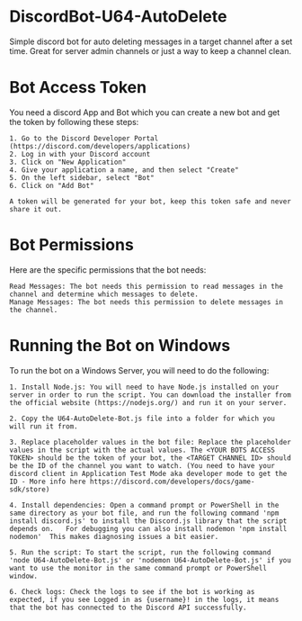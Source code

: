 # DiscordBot-U64-AutoDelete
Simple discord bot for auto deleting messages in a target channel after a set time. Great for server admin channels or just a way to keep a channel clean.

# Bot Access Token
You need a discord App and Bot which you can create a new bot and get the token by following these steps:

    1. Go to the Discord Developer Portal (https://discord.com/developers/applications)
    2. Log in with your Discord account
    3. Click on "New Application"
    4. Give your application a name, and then select "Create"
    5. On the left sidebar, select "Bot"
    6. Click on "Add Bot"
    
    A token will be generated for your bot, keep this token safe and never share it out.

# Bot Permissions
Here are the specific permissions that the bot needs:

    Read Messages: The bot needs this permission to read messages in the channel and determine which messages to delete.
    Manage Messages: The bot needs this permission to delete messages in the channel.

# Running the Bot on Windows
To run the bot on a Windows Server, you will need to do the following:

    1. Install Node.js: You will need to have Node.js installed on your server in order to run the script. You can download the installer from the official website (https://nodejs.org/) and run it on your server.

    2. Copy the U64-AutoDelete-Bot.js file into a folder for which you will run it from.

    3. Replace placeholder values in the bot file: Replace the placeholder values in the script with the actual values. The <YOUR BOTS ACCESS TOKEN> should be the token of your bot, the <TARGET CHANNEL ID> should be the ID of the channel you want to watch. (You need to have your discord client in Application Test Mode aka developer mode to get the ID - More info here https://discord.com/developers/docs/game-sdk/store)

    4. Install dependencies: Open a command prompt or PowerShell in the same directory as your bot file, and run the following command 'npm install discord.js' to install the Discord.js library that the script depends on.   For debugging you can also install nodemon 'npm install nodemon'  This makes diagnosing issues a bit easier.

    5. Run the script: To start the script, run the following command 'node U64-AutoDelete-Bot.js' or 'nodemon U64-AutoDelete-Bot.js' if you want to use the monitor in the same command prompt or PowerShell window.

    6. Check logs: Check the logs to see if the bot is working as expected, if you see Logged in as {username}! in the logs, it means that the bot has connected to the Discord API successfully.